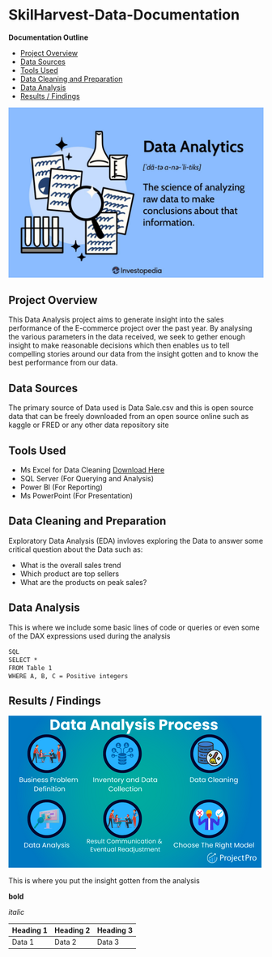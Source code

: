 # SkilHarvest-Data-Documentation
**Documentation Outline**
- [Project Overview](#project-overview)
- [Data Sources](#data-sources)
- [Tools Used](#tools-used)
- [Data Cleaning and Preparation](#data-cleaning-and-preparation)
- [Data Analysis](#data-analysis)
- [Results / Findings](results-findings)

![](Data_Analytics.jpg)

## Project Overview
This Data Analysis project aims to generate insight into the sales performance of the E-commerce project over the past year. By analysing the various parameters in the data received, we seek to gether enough insight to make reasonable decisions which then enables us to tell compelling stories around our data from the insight gotten and to know the best performance from our data.

## Data Sources
The primary source of Data used is Data Sale.csv and this is open source data that can be freely downloaded from an open source online such as kaggle or FRED or any other data repository site

## Tools Used
- Ms Excel for Data Cleaning [Download Here](https://www.microsoft.com)
- SQL Server (For Querying and Analysis)
- Power BI (For Reporting)
- Ms PowerPoint (For Presentation)

## Data Cleaning and Preparation
Exploratory Data Analysis (EDA) invloves exploring the Data to answer some critical question about the Data such as:
- What is the overall sales trend
- Which product are top sellers
- What are the products on peak sales?

## Data Analysis
This is where we include some basic lines of code or queries or even some of the DAX expressions used during the analysis
```
SQL
SELECT *
FROM Table 1
WHERE A, B, C = Positive integers
```

## Results / Findings
![](Data_Analytics_Process.png)

This is where you put the insight gotten from the analysis

**bold**

*italic*

|Heading 1 | Heading 2 | Heading 3 |
| ---------| ----------| ----------|
| Data 1 | Data 2 | Data 3 |
